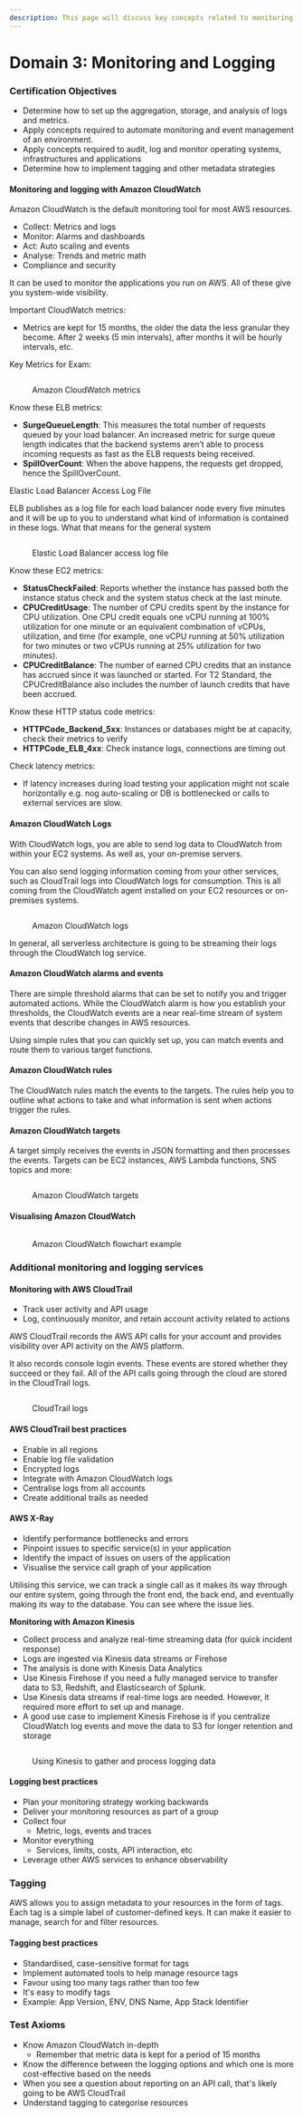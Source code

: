 ```yaml
---
description: This page will discuss key concepts related to monitoring and logging.
---
```


# Domain 3: Monitoring and Logging

### Certification Objectives

* Determine how to set up the aggregation, storage, and analysis of logs and metrics.
* Apply concepts required to automate monitoring and event management of an environment.
* Apply concepts required to audit, log and monitor operating systems, infrastructures and applications
* Determine how to implement tagging and other metadata strategies

#### Monitoring and logging with Amazon CloudWatch

Amazon CloudWatch is the default monitoring tool for most AWS resources.&#x20;

* Collect: Metrics and logs
* Monitor: Alarms and dashboards
* Act: Auto scaling and events
* Analyse: Trends and metric math
* Compliance and security

It can be used to monitor the applications you run on AWS. All of these give you system-wide visibility.

Important CloudWatch metrics:

* Metrics are kept for 15 months, the older the data the less granular they become. After 2 weeks (5 min intervals), after months it will be hourly intervals, etc.

Key Metrics for Exam:

<figure><img src="../.gitbook/assets/image (4) (1).png" alt=""><figcaption><p>Amazon CloudWatch metrics</p></figcaption></figure>

Know these ELB metrics:

* **SurgeQueueLength**: This measures the total number of requests queued by your load balancer. An increased metric for surge queue length indicates that the backend systems aren’t able to process incoming requests as fast as the ELB requests being received.
* **SpillOverCount**: When the above happens, the requests get dropped, hence the SpillOverCount.

Elastic Load Balancer Access Log File

ELB publishes as a log file for each load balancer node every five minutes and it will be up to you to understand what kind of information is contained in these logs. What that means for the general system&#x20;

<figure><img src="../.gitbook/assets/image (11).png" alt=""><figcaption><p>Elastic Load Balancer access log file</p></figcaption></figure>

Know these EC2 metrics:

* **StatusCheckFailed**: Reports whether the instance has passed both the instance status check and the system status check at the last minute.
* **CPUCreditUsage**: The number of CPU credits spent by the instance for CPU utilization. One CPU credit equals one vCPU running at 100% utilization for one minute or an equivalent combination of vCPUs, utilization, and time (for example, one vCPU running at 50% utilization for two minutes or two vCPUs running at 25% utilization for two minutes).
* **CPUCreditBalance**: The number of earned CPU credits that an instance has accrued since it was launched or started. For T2 Standard, the CPUCreditBalance also includes the number of launch credits that have been accrued.

Know these HTTP status code metrics:

* **HTTPCode\_Backend\_5xx**: Instances or databases might be at capacity, check their metrics to verify
* **HTTPCode\_ELB\_4xx**: Check instance logs, connections are timing out

Check latency metrics:

* If latency increases during load testing your application might not scale horizontally e.g. nog auto-scaling or DB is bottlenecked or calls to external services are slow.

#### Amazon CloudWatch Logs

With CloudWatch logs, you are able to send log data to CloudWatch from within your EC2 systems. As well as, your on-premise servers.

You can also send logging information coming from your other services, such as CloudTrail logs into CloudWatch logs for consumption. This is all coming from the CloudWatch agent installed on your EC2 resources or on-premises systems.

<figure><img src="../.gitbook/assets/image (19).png" alt=""><figcaption><p>Amazon CloudWatch logs</p></figcaption></figure>

In general, all serverless architecture is going to be streaming their logs through the CloudWatch log service.

#### Amazon CloudWatch alarms and events

There are simple threshold alarms that can be set to notify you and trigger automated actions. While the CloudWatch alarm is how you establish your thresholds, the CloudWatch events are a near real-time stream of system events that describe changes in AWS resources.

Using simple rules that you can quickly set up, you can match events and route them to various target functions.&#x20;

#### Amazon CloudWatch rules

The CloudWatch rules match the events to the targets. The rules help you to outline what actions to take and what information is sent when actions trigger the rules.

#### Amazon CloudWatch targets

A target simply receives the events in JSON formatting and then processes the events. Targets can be EC2 instances, AWS Lambda functions, SNS topics and more:

<figure><img src="../.gitbook/assets/image (14).png" alt=""><figcaption><p>Amazon CloudWatch targets</p></figcaption></figure>

#### Visualising Amazon CloudWatch

<figure><img src="../.gitbook/assets/image (2) (1).png" alt=""><figcaption><p>Amazon CloudWatch flowchart example</p></figcaption></figure>

### Additional monitoring and logging services

#### Monitoring with AWS CloudTrail

* Track user activity and API usage
* Log, continuously monitor, and retain account activity related to actions

AWS CloudTrail records the AWS API calls for your account and provides visibility over API activity on the AWS platform.&#x20;

It also records console login events. These events are stored whether they succeed or they fail. All of the API calls going through the cloud are stored in the CloudTrail logs.

<figure><img src="../.gitbook/assets/image (6).png" alt=""><figcaption><p>CloudTrail logs</p></figcaption></figure>

#### AWS CloudTrail best practices

* Enable in all regions
* Enable log file validation
* Encrypted logs
* Integrate with Amazon CloudWatch logs
* Centralise logs from all accounts
* Create additional trails as needed

#### AWS X-Ray

* Identify performance bottlenecks and errors
* Pinpoint issues to specific service(s) in your application
* Identify the impact of issues on users of the application
* Visualise the service call graph of your application

Utilising this service, we can track a single call as it makes its way through our entire system, going through the front end, the back end, and eventually making its way to the database. You can see where the issue lies.

**Monitoring with Amazon Kinesis**

* Collect process and analyze real-time streaming data (for quick incident response)
* Logs are ingested via Kinesis data streams or Firehose
* The analysis is done with Kinesis Data Analytics
* Use Kinesis Firehose if you need a fully managed service to transfer data to S3, Redshift, and Elasticsearch of Splunk.
* Use Kinesis data streams if real-time logs are needed. However, it required more effort to set up and manage.
* A good use case to implement Kinesis Firehose is if you centralize CloudWatch log events and move the data to S3 for longer retention and storage

<figure><img src="../.gitbook/assets/image (3) (1).png" alt=""><figcaption><p>Using Kinesis to gather and process logging data</p></figcaption></figure>

#### Logging best practices

* Plan your monitoring strategy working backwards
* Deliver your monitoring resources as part of a group
* Collect four
  * Metric, logs, events and traces
* Monitor everything
  * Services, limits, costs, API interaction, etc
* Leverage other AWS services to enhance observability

### Tagging

AWS allows you to assign metadata to your resources in the form of tags. Each tag is a simple label of customer-defined keys. It can make it easier to manage, search for and filter resources.&#x20;

#### Tagging best practices

* Standardised, case-sensitive format for tags
* Implement automated tools to help manage resource tags
* Favour using too many tags rather than too few
* It's easy to modify tags
* Example: App Version, ENV, DNS Name, App Stack Identifier&#x20;

### Test Axioms

* Know Amazon CloudWatch in-depth
  * Remember that metric data is kept for a period of 15 months
* Know the difference between the logging options and which one is more cost-effective based on the needs
* When you see a question about reporting on an API call, that's likely going to be AWS CloudTrail
* Understand tagging to categorise resources

